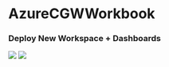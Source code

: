 # AzureCGWWorkbook
### Deploy New Workspace + Dashboards
<a href="https://portal.azure.com/#create/Microsoft.Template/uri/https%3A%2F%2Fraw.githubusercontent.com%2FFelixBman%2FAzureCGWWorkbook%2Fmain%2FWorkBook-ArmTemplate.json" target="_blank"><img src="http://azuredeploy.net/deploybutton.png"/></a>
<a href="http://armviz.io/#/?load=https%3A%2F%2Fraw.githubusercontent.com%2FFelixBman%2FAzureCGWWorkbook%2Fmain%2FWorkBook-ArmTemplate.json" target="_blank">
    <img src="http://armviz.io/visualizebutton.png"/>
</a>